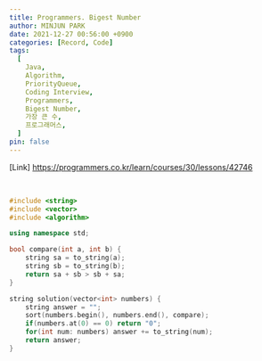 ```yaml
---
title: Programmers. Bigest Number
author: MINJUN PARK
date: 2021-12-27 00:56:00 +0900
categories: [Record, Code]
tags:
  [
    Java,
    Algorithm,
    PriorityQueue,
    Coding Interview,
    Programmers,
    Bigest Number,
    가장 큰 수,
    프로그래머스,
  ]
pin: false
---
```


[Link] <https://programmers.co.kr/learn/courses/30/lessons/42746>

<br>

```C++
#include <string>
#include <vector>
#include <algorithm>

using namespace std;

bool compare(int a, int b) {
    string sa = to_string(a);
    string sb = to_string(b);
    return sa + sb > sb + sa;
}

string solution(vector<int> numbers) {
    string answer = "";
    sort(numbers.begin(), numbers.end(), compare);
    if(numbers.at(0) == 0) return "0";
    for(int num: numbers) answer += to_string(num);
    return answer;
}
```
